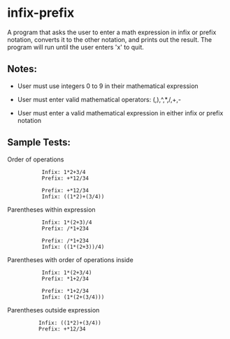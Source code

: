 # infix-prefix
A program that asks the user to enter a math expression in infix
or prefix notation, converts it to the other notation, and prints
out the result. The program will run until the user enters 'x' to
quit.

## Notes:
- User must use integers 0 to 9 in their mathematical expression

- User must enter valid mathematical operators: (,),^,*,/,+,-

- User must enter a valid mathematical expression in either
infix or prefix notation

## Sample Tests: 
Order of operations
```
	       Infix: 1*2+3/4
	       Prefix: +*12/34

	       Prefix: +*12/34
	       Infix: ((1*2)+(3/4))
```         

Parentheses within expression
```
	       Infix: 1*(2+3)/4
	       Prefix: /*1+234

	       Prefix: /*1+234
	       Infix: ((1*(2+3))/4)
```        

Parentheses with order of operations inside
```
	       Infix: 1*(2+3/4)
	       Prefix: *1+2/34

	       Prefix: *1+2/34
	       Infix: (1*(2+(3/4)))
```

Parentheses outside expression	
 ```
	       Infix: ((1*2)+(3/4))
	       Prefix: +*12/34
```
